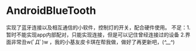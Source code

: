 # AndroidBlueTooth
实现了蓝牙连接以及相互通信的小软件，控制灯的开关，配合硬件使用。
不足：1.暂时不能实现app内部配对，只能实现连接，但是可以记住曾经连接过的设备
      2.界面非常丑w(ﾟДﾟ)w ，我的小基友皮卡琪在帮我做，做好了再更新吧，(*^__^*) 
